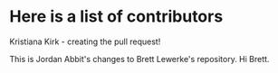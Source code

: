 # Here is a list of contributors


Kristiana Kirk - creating the pull request!

This is Jordan Abbit's changes to Brett Lewerke's repository. Hi Brett.
